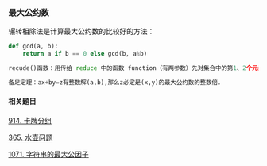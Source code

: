 ### 最大公约数

辗转相除法是计算最大公约数的比较好的方法：

```python
def gcd(a, b):
	return a if b == 0 else gcd(b, a%b)

recude()函数：用传给 reduce 中的函数 function（有两参数）先对集合中的第1、2个元素进行操作，得到的结果再与第三个数据用 function函数 运算，最后得到一个结果。

备足定理：ax+by=z有整数解(a,b),那么z必定是(x,y)的最大公约数的整数倍。
```



#### 相关题目

[914. 卡牌分组](https://leetcode-cn.com/problems/x-of-a-kind-in-a-deck-of-cards/)

[365. 水壶问题](https://leetcode-cn.com/problems/water-and-jug-problem/)

[1071. 字符串的最大公因子](https://leetcode-cn.com/problems/greatest-common-divisor-of-strings/)



